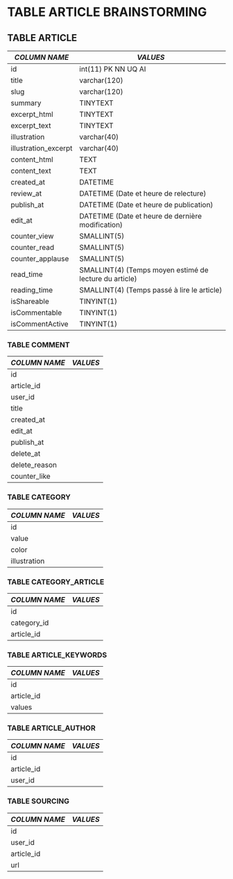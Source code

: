 # TABLE ARTICLE BRAINSTORMING
## TABLE ARTICLE

| *COLUMN NAME* | *VALUES* |
|---|---|
|id| int(11) PK NN UQ AI |
|title| varchar(120) |
|slug| varchar(120) |
|summary| TINYTEXT |
|excerpt_html| TINYTEXT |
|excerpt_text| TINYTEXT|
|illustration| varchar(40) |
|illustration_excerpt| varchar(40) |
|content_html| TEXT |
|content_text| TEXT |
|created_at| DATETIME |
|review_at | DATETIME (Date et heure de relecture)|
|publish_at | DATETIME (Date et heure de publication)|
|edit_at | DATETIME (Date et heure de dernière modification)|
|counter_view| SMALLINT(5) |
|counter_read| SMALLINT(5) |
|counter_applause| SMALLINT(5) |
|read_time | SMALLINT(4) (Temps moyen estimé de lecture du article)|
|reading_time | SMALLINT(4) (Temps passé à lire le article)|
|isShareable | TINYINT(1) |
|isCommentable | TINYINT(1) |
|isCommentActive | TINYINT(1) |


### TABLE COMMENT

| *COLUMN NAME* | *VALUES*|
|---|---|
|id| |
|article_id| |
|user_id| |
|title| |
|created_at| |
|edit_at| |
|publish_at| |
|delete_at| |
|delete_reason| |
|counter_like| |


### TABLE CATEGORY

| *COLUMN NAME* | *VALUES*|
|---|---|
|id| |
|value| |
|color| |
|illustration| |


### TABLE CATEGORY_ARTICLE

| *COLUMN NAME* | *VALUES*|
|---|---|
|id| |
|category_id| |
|article_id| |



### TABLE ARTICLE_KEYWORDS

| *COLUMN NAME* | *VALUES*|
|---|---|
|id| |
|article_id| |
|values| |



### TABLE ARTICLE_AUTHOR

| *COLUMN NAME* | *VALUES*|
|---|---|
|id| |
|article_id| |
|user_id| |



### TABLE SOURCING

| *COLUMN NAME* | *VALUES*|
|---|---|
|id| |
|user_id| |
|article_id| |
|url| |

